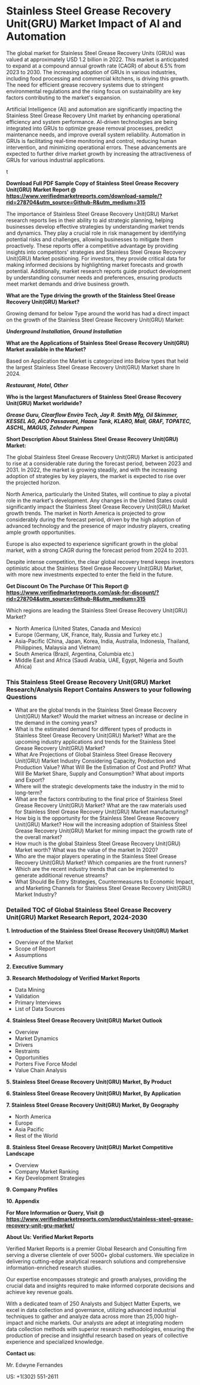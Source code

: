 <meta name="title" content="Global Stainless Steel Grease Recovery Unit(GRU) Market Impact of AI and Automation"><meta name="description" content="The global market for Stainless Steel Grease Recovery Units (GRUs) was valued at approximately USD 1.2 billion in 2022. This market is anticipated to expand at a compo"><meta name="title" content="Stainless Steel Grease Recovery Unit(GRU) Market Size, Share, Scope, Trends, Growth, Opportunities, Analysis, Forecast"><h1>Stainless Steel Grease Recovery Unit(GRU) Market Impact of AI and Automation</h1><p>The global market for Stainless Steel Grease Recovery Units (GRUs) was valued at approximately USD 1.2 billion in 2022. This market is anticipated to expand at a compound annual growth rate (CAGR) of about 6.5% from 2023 to 2030. The increasing adoption of GRUs in various industries, including food processing and commercial kitchens, is driving this growth. The need for efficient grease recovery systems due to stringent environmental regulations and the rising focus on sustainability are key factors contributing to the market's expansion.</p><p>Artificial Intelligence (AI) and automation are significantly impacting the Stainless Steel Grease Recovery Unit market by enhancing operational efficiency and system performance. AI-driven technologies are being integrated into GRUs to optimize grease removal processes, predict maintenance needs, and improve overall system reliability. Automation in GRUs is facilitating real-time monitoring and control, reducing human intervention, and minimizing operational errors. These advancements are expected to further drive market growth by increasing the attractiveness of GRUs for various industrial applications.</p>t</p><p id="" class=""><strong>Download Full PDF Sample Copy of Stainless Steel Grease Recovery Unit(GRU) Market Report @ <a href="https://www.verifiedmarketreports.com/download-sample/?rid=278704&utm_source=Github-R&utm_medium=315" target="_blank">https://www.verifiedmarketreports.com/download-sample/?rid=278704&utm_source=Github-R&utm_medium=315</a></strong></p><p>The importance of&nbsp;Stainless Steel Grease Recovery Unit(GRU) Market research reports lies in their ability to aid strategic planning, helping businesses develop effective strategies by understanding market trends and dynamics. They play a crucial role in risk management by identifying potential risks and challenges, allowing businesses to mitigate them proactively. These reports offer a competitive advantage by providing insights into competitors' strategies and Stainless Steel Grease Recovery Unit(GRU) Market positioning. For investors, they provide critical data for making informed decisions by highlighting market forecasts and growth potential. Additionally, market research reports guide product development by understanding consumer needs and preferences, ensuring products meet market demands and drive business growth.</p><p><strong>What are the&nbsp;Type driving the growth of the Stainless Steel Grease Recovery Unit(GRU) Market?</strong></p><p id="" class="">Growing demand for below Type around the world has had a direct impact on the growth of the Stainless Steel Grease Recovery Unit(GRU) Market:</p><em><strong>Underground Installation, Ground Installation</strong></em></p><strong>What are the&nbsp;Applications&nbsp;of Stainless Steel Grease Recovery Unit(GRU) Market available in the Market?</strong></p><p id="" class="">Based on Application the Market is categorized into Below types that held the largest Stainless Steel Grease Recovery Unit(GRU) Market share In 2024.</p><em><strong>Restaurant, Hotel, Other</strong></em></p><strong>Who is the largest Manufacturers of Stainless Steel Grease Recovery Unit(GRU) Market worldwide?</strong></p><p><em><strong>Grease Guru, Clearflow Enviro Tech, Jay R. Smith Mfg, Oil Skimmer, KESSEL AG, ACO Passavant, Haase Tank, KLARO, Mall, GRAF, TOPATEC, ASCHL, MAGUS, Zehnder Pumpen</strong></em></p><p id="" class=""><strong>Short Description About Stainless Steel Grease Recovery Unit(GRU) Market:</strong></p><p>The global Stainless Steel Grease Recovery Unit(GRU) Market is anticipated to rise at a considerable rate during the forecast period, between 2023 and 2031. In 2022, the market is growing steadily, and with the increasing adoption of strategies by key players, the market is expected to rise over the projected horizon.</p><p>North America, particularly the United States, will continue to play a pivotal role in the market's development. Any changes in the United States could significantly impact the Stainless Steel Grease Recovery Unit(GRU) Market growth trends. The market in North America is projected to grow considerably during the forecast period, driven by the high adoption of advanced technology and the presence of major industry players, creating ample growth opportunities.</p><p>Europe is also expected to experience significant growth in the global market, with a strong CAGR during the forecast period from 2024 to 2031.</p><p>Despite intense competition, the clear global recovery trend keeps investors optimistic about the Stainless Steel Grease Recovery Unit(GRU) Market, with more new investments expected to enter the field in the future.</p><p id="" class=""><strong>Get Discount On The Purchase Of This Report @ <a href="https://www.verifiedmarketreports.com/ask-for-discount/?rid=278704&utm_source=Github-R&utm_medium=315" target="_blank">https://www.verifiedmarketreports.com/ask-for-discount/?rid=278704&utm_source=Github-R&utm_medium=315</a></strong></p>Which regions are leading the Stainless Steel Grease Recovery Unit(GRU) Market?</p><ul><li>North America (United States, Canada and Mexico)</li><li>Europe (Germany, UK, France, Italy, Russia and Turkey etc.)</li><li>Asia-Pacific (China, Japan, Korea, India, Australia, Indonesia, Thailand, Philippines, Malaysia and Vietnam)</li><li>South America (Brazil, Argentina, Columbia etc.)</li><li>Middle East and Africa (Saudi Arabia, UAE, Egypt, Nigeria and South Africa)</li></ul><h3 id="" class="">This Stainless Steel Grease Recovery Unit(GRU) Market Research/Analysis Report Contains Answers to your following Questions</h3><ul><li>What are the global trends in the Stainless Steel Grease Recovery Unit(GRU) Market? Would the market witness an increase or decline in the demand in the coming years?</li><li>What is the estimated demand for different types of products in Stainless Steel Grease Recovery Unit(GRU) Market? What are the upcoming industry applications and trends for the Stainless Steel Grease Recovery Unit(GRU) Market?</li><li>What Are Projections of Global Stainless Steel Grease Recovery Unit(GRU) Market Industry Considering Capacity, Production and Production Value? What Will Be the Estimation of Cost and Profit? What Will Be Market Share, Supply and Consumption? What about imports and Export?</li><li>Where will the strategic developments take the industry in the mid to long-term?</li><li>What are the factors contributing to the final price of Stainless Steel Grease Recovery Unit(GRU) Market? What are the raw materials used for Stainless Steel Grease Recovery Unit(GRU) Market manufacturing?</li><li>How big is the opportunity for the Stainless Steel Grease Recovery Unit(GRU) Market? How will the increasing adoption of Stainless Steel Grease Recovery Unit(GRU) Market for mining impact the growth rate of the overall market?</li><li>How much is the global Stainless Steel Grease Recovery Unit(GRU) Market worth? What was the value of the market In 2020?</li><li>Who are the major players operating in the Stainless Steel Grease Recovery Unit(GRU) Market? Which companies are the front runners?</li><li>Which are the recent industry trends that can be implemented to generate additional revenue streams?</li><li>What Should Be Entry Strategies, Countermeasures to Economic Impact, and Marketing Channels for Stainless Steel Grease Recovery Unit(GRU) Market Industry?</li></ul><h3 id="" class="">Detailed TOC of Global Stainless Steel Grease Recovery Unit(GRU) Market Research Report, 2024-2030</h3><p id="" class=""><strong>1. Introduction of the Stainless Steel Grease Recovery Unit(GRU) Market</strong></p><ul><li>Overview of the Market</li><li>Scope of Report</li><li>Assumptions</li></ul><p id="" class=""><strong>2. Executive Summary</strong></p><p id="" class=""><strong>3. Research Methodology of Verified Market Reports</strong></p><ul><li>Data Mining</li><li>Validation</li><li>Primary Interviews</li><li>List of Data Sources</li></ul><p id="" class=""><strong>4. Stainless Steel Grease Recovery Unit(GRU) Market Outlook</strong></p><ul><li>Overview</li><li>Market Dynamics</li><li>Drivers</li><li>Restraints</li><li>Opportunities</li><li>Porters Five Force Model</li><li>Value Chain Analysis</li></ul><p id="" class=""><strong>5. Stainless Steel Grease Recovery Unit(GRU) Market, By Product</strong></p><p id="" class=""><strong>6. Stainless Steel Grease Recovery Unit(GRU) Market, By Application</strong></p><p id="" class=""><strong>7. Stainless Steel Grease Recovery Unit(GRU) Market, By Geography</strong></p><ul><li>North America</li><li>Europe</li><li>Asia Pacific</li><li>Rest of the World</li></ul><p id="" class=""><strong>8. Stainless Steel Grease Recovery Unit(GRU) Market Competitive Landscape</strong></p><ul><li>Overview</li><li>Company Market Ranking</li><li>Key Development Strategies</li></ul><p id="" class=""><strong>9. Company Profiles</strong></p><p id="" class=""><strong>10. Appendix</strong></p><p id="" class=""><strong>For More Information or Query, Visit @ <a href="https://www.verifiedmarketreports.com/product/stainless-steel-grease-recovery-unit-gru-market/" target="_blank">https://www.verifiedmarketreports.com/product/stainless-steel-grease-recovery-unit-gru-market/</a></strong></p><p id="" class=""><strong>About Us: Verified Market Reports</strong></p><p id="" class="">Verified Market Reports is a premier Global Research and Consulting firm serving a diverse clientele of over 5000+ global customers. We specialize in delivering cutting-edge analytical research solutions and comprehensive information-enriched research studies.</p><p id="" class="">Our expertise encompasses strategic and growth analyses, providing the crucial data and insights required to make informed corporate decisions and achieve key revenue goals.</p><p id="" class="">With a dedicated team of 250 Analysts and Subject Matter Experts, we excel in data collection and governance, utilizing advanced industrial techniques to gather and analyze data across more than 25,000 high-impact and niche markets. Our analysts are adept at integrating modern data collection methods with superior research methodologies, ensuring the production of precise and insightful research based on years of collective experience and specialized knowledge.</p><p id="" class=""><strong>Contact us:</strong></p><p id="" class="">Mr. Edwyne Fernandes</p><p id="" class="">US: +1(302) 551-2611</p>